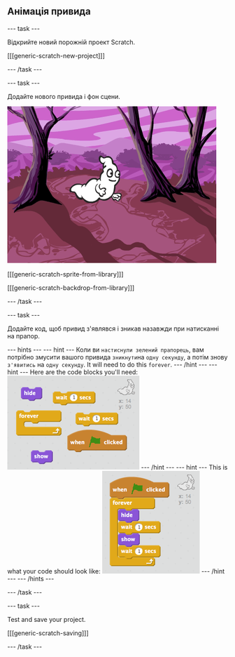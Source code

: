 ## Анімація привида

\--- task \---

Відкрийте новий порожній проект Scratch.

[[[generic-scratch-new-project]]]

\--- /task \---

\--- task \---

Додайте нового привида і фон сцени.

![screenshot](images/ghost-ghost.png)

[[[generic-scratch-sprite-from-library]]]

[[[generic-scratch-backdrop-from-library]]]

\--- /task \---

\--- task \---

Додайте код, щоб привид з'являвся і зникав назавжди при натисканні на прапор.

\--- hints \--- \--- hint \--- Коли ви `настиснули зелений прапорець`, вам потрібно змусити вашого привида `зникнути`на `одну секунду`, а потім знову `з'явитись` на `одну секунду`. It will need to do this `forever`. \--- /hint \--- \--- hint \--- Here are the code blocks you'll need: ![screenshot](images/ghost-appear-blocks.png) \--- /hint \--- \--- hint \--- This is what your code should look like: ![screenshot](images/ghost-appear-code.png) \--- /hint \--- \--- /hints \---

\--- /task \---

\--- task \---

Test and save your project.

[[[generic-scratch-saving]]]

\--- /task \---